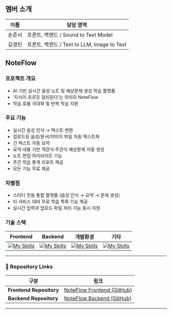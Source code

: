 ## 멤버 소개
| 이름   | 담당 영역                                   |
|--------|----------------------------------------------|
| 손준서 | 프론트, 백엔드 / Sound to Text Model         |
| 김경민 | 프론트, 백엔드 / Text to LLM, Image to Text  |


## NoteFlow

### 프로젝트 개요
- AI 기반 실시간 음성 노트 및 예상문제 생성 학습 플랫폼  
- ‘지식이 흐르듯 정리된다’는 의미의 NoteFlow  
- 학습 효율 극대화 및 반복 학습 지원  

### 주요 기능
- 실시간 음성 인식 → 텍스트 변환  
- 업로드된 음성/문서/이미지 파일 자동 텍스트화  
- 긴 텍스트 자동 요약  
- 요약 내용 기반 객관식·주관식 예상문제 자동 생성  
- 노트 편집·하이라이트 기능  
- 주간 학습 통계 리포트 제공  
- 모든 기능 무료 제공  

### 차별점
- 스터디 전용 통합 플랫폼 (음성 인식 → 요약 → 문제 생성)  
- 타 서비스 대비 무료·학습 특화 기능 제공  
- 실시간 입력과 업로드 파일 처리 기능 동시 지원

### 기술 스택
| Frontend                                                                                                 | Backend                                                         | 개발환경                                                     | 기타                                                                                           |
|----------------------------------------------------------------------------------------------------------|-----------------------------------------------------------------|------------------------------------------------------------|------------------------------------------------------------------------------------------------|
| [![My Skills](https://skillicons.dev/icons?i=react,vite,tailwind,typescript&perline=4)](https://skillicons.dev) | [![My Skills](https://skillicons.dev/icons?i=fastapi,mysql&perline=2)](https://skillicons.dev) | [![My Skills](https://skillicons.dev/icons?i=vscode&perline=1)](https://skillicons.dev) | [![My Skills](https://skillicons.dev/icons?i=github,notion,figma,electron,opencv&perline=5)](https://skillicons.dev) |

---

### 📂 Repository Links
| 구분 | 링크 |
|------|------|
| **Frontend Repository** | [ NoteFlow Frontend (GitHub)](https://github.com/KKU-NoteFlow/Frontend) |
| **Backend Repository** | [ NoteFlow Backend (GitHub)](https://github.com/KKU-NoteFlow/Backend) |

---

